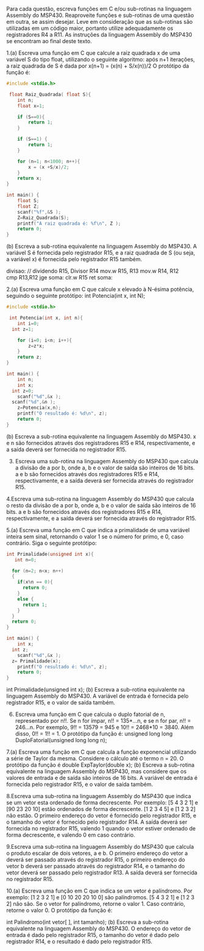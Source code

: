 Para cada questão, escreva funções em C e/ou sub-rotinas na linguagem Assembly do MSP430. Reaproveite funções e sub-rotinas de uma questão em outra, se assim desejar. Leve em consideração que as sub-rotinas são utilizadas em um código maior, portanto utilize adequadamente os registradores R4 a R11. As instruções da linguagem Assembly do MSP430 se encontram ao final deste texto.

1.(a) Escreva uma função em C que calcule a raiz quadrada x de uma variável S do tipo float, utilizando o seguinte algoritmo: após n+1 iterações, a raiz quadrada de S é dada por
x(n+1) = (x(n) + S/x(n))/2
O protótipo da função é:

```c
#include <stdio.h>

 float Raiz_Quadrada( float S){
	int n;
	float x=1;

	if (S==0){
		return 1;
	}

	if (S==1) {
		return 1;
	}

	for (n=1; n<1000; n++){
		x = (x +S/x)/2;
	}
	return x;
}

int main() {
	float S;
	float Z;
	scanf("%f",&S );
	Z=Raiz_Quadrada(S);
	printf("A raiz quadrada é: %f\n", Z );
	return 0;
}
```

(b) Escreva a sub-rotina equivalente na linguagem Assembly do MSP430. A variável S é fornecida pelo registrador R15, e a raiz quadrada de S (ou seja, a variável x) é fornecida pelo registrador R15 também.

divisao: // dividendo R15, Divisor R14
        mov.w R15, R13
        mov.w R14, R12  
        cmp R13,R12
        jge soma:
        clr.w R15
        ret
soma:
        
    
2.(a) Escreva uma função em C que calcule x elevado à N-ésima potência, seguindo o seguinte protótipo:
int Potencia(int x, int N);

```c
#include <stdio.h>

 int Potencia(int x, int n){
	int i=0;
  int z=1;

	for (i=0; i<n; i++){
		z=z*x;
	}
	return z;
}

int main() {
	int n;
	int x;
  int z=0;
	scanf("%d",&x );
  scanf("%d",&n );
	z=Potencia(x,n);
	printf("O resultado é: %d\n", z);
	return 0;
}
```

(b) Escreva a sub-rotina equivalente na linguagem Assembly do MSP430. x e n são fornecidos através dos registradores R15 e R14, respectivamente, e a saída deverá ser fornecida no registrador R15.

3. Escreva uma sub-rotina na linguagem Assembly do MSP430 que calcula a divisão de a por b, onde a, b e o valor de saída são inteiros de 16 bits. a e b são fornecidos através dos registradores R15 e R14, respectivamente, e a saída deverá ser fornecida através do registrador R15.

4.Escreva uma sub-rotina na linguagem Assembly do MSP430 que calcula o resto da divisão de a por b, onde a, b e o valor de saída são inteiros de 16 bits. a e b são fornecidos através dos registradores R15 e R14, respectivamente, e a saída deverá ser fornecida através do registrador R15.

5.(a) Escreva uma função em C que indica a primalidade de uma variável inteira sem sinal, retornando o valor 1 se o número for primo, e 0, caso contrário. Siga o seguinte protótipo:

```c
int Primalidade(unsigned int x){
   int n=0;

  for (n=2; n<x; n++)
  {
    if(x%n == 0){
      return 0;
    }
    else {
      return 1;
    }
  }
  return 0;
}

int main() {
	int x;
  int z;
	scanf("%d",&x );
  z= Primalidade(x);
	printf("O resultado é: %d\n", z);
	return 0;
}
```

int Primalidade(unsigned int x);
(b) Escreva a sub-rotina equivalente na linguagem Assembly do MSP430. A variável de entrada é fornecida pelo registrador R15, e o valor de saída também.

6. Escreva uma função em C que calcula o duplo fatorial de n, representado por n!!. Se n for ímpar, n!! = 135*...n, e se n for par, n!! = 246...n. Por exemplo, 9!! = 13579 = 945 e 10!! = 2468*10 = 3840. Além disso, 0!! = 1!! = 1. O protótipo da função é:
unsigned long long DuploFatorial(unsigned long long n);

7.(a) Escreva uma função em C que calcula a função exponencial utilizando a série de Taylor da mesma. Considere o cálculo até o termo n = 20. O protótipo da função é double ExpTaylor(double x); 
(b) Escreva a sub-rotina equivalente na linguagem Assembly do MSP430, mas considere que os valores de entrada e de saída são inteiros de 16 bits. A variável de entrada é fornecida pelo registrador R15, e o valor de saída também.

8.Escreva uma sub-rotina na linguagem Assembly do MSP430 que indica se um vetor esta ordenado de forma decrescente. Por exemplo: [5 4 3 2 1] e [90 23 20 10] estão ordenados de forma decrescente. [1 2 3 4 5] e [1 2 3 2] não estão. O primeiro endereço do vetor é fornecido pelo registrador R15, e o tamanho do vetor é fornecido pelo registrador R14. A saída deverá ser fornecida no registrador R15, valendo 1 quando o vetor estiver ordenado de forma decrescente, e valendo 0 em caso contrário.

9.Escreva uma sub-rotina na linguagem Assembly do MSP430 que calcula o produto escalar de dois vetores, a e b. O primeiro endereço do vetor a deverá ser passado através do registrador R15, o primeiro endereço do vetor b deverá ser passado através do registrador R14, e o tamanho do vetor deverá ser passado pelo registrador R13. A saída deverá ser fornecida no registrador R15.

10.(a) Escreva uma função em C que indica se um vetor é palíndromo. Por exemplo: [1 2 3 2 1] e [0 10 20 20 10 0] são palíndromos. [5 4 3 2 1] e [1 2 3 2] não são. Se o vetor for palíndromo, retorne o valor 1. Caso contrário, retorne o valor 0. O protótipo da função é:

int Palindromo(int vetor[ ], int tamanho);
(b) Escreva a sub-rotina equivalente na linguagem Assembly do MSP430. O endereço do vetor de entrada é dado pelo registrador R15, o tamanho do vetor é dado pelo registrador R14, e o resultado é dado pelo registrador R15.
